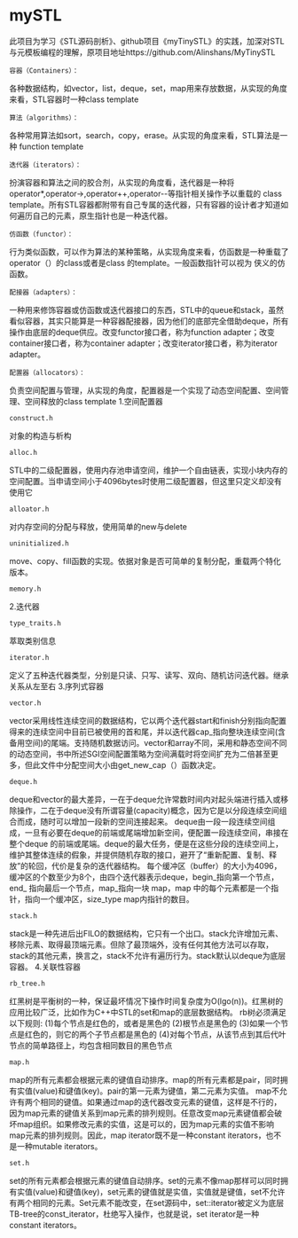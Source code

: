 # mySTL
此项目为学习《STL源码剖析》、github项目《myTinySTL》的实践，加深对STL与元模板编程的理解，原项目地址https://github.com/Alinshans/MyTinySTL
```
容器（Containers）：
```
各种数据结构，如vector，list，deque，set，map用来存放数据，从实现的角度来看，STL容器时一种class template
```
算法（algorithms）：
```
各种常用算法如sort，search，copy，erase。从实现的角度来看，STL算法是一种 function template
```
迭代器（iterators）：
```
扮演容器和算法之间的胶合剂，从实现的角度看，迭代器是一种将operator*,operator->,operator++,operator--等指针相关操作予以重载的 class template。所有STL容器都附带有自己专属的迭代器，只有容器的设计者才知道如何遍历自己的元素，原生指针也是一种迭代器。
```
仿函数（functor）：
```
行为类似函数，可以作为算法的某种策略，从实现角度来看，仿函数是一种重载了operator（）的class或者是class 的template。一般函数指针可以视为
侠义的仿函数。
```
配接器（adapters）：
```
一种用来修饰容器或仿函数或迭代器接口的东西，STL中的queue和stack，虽然看似容器，其实只能算是一种容器配接器，因为他们的底部完全借助deque，所有操作由底层的deque供应。改变functor接口者，称为function adapter；改变container接口者，称为container adapter；改变iterator接口者，称为iterator adapter。
```
配置器（allocators）：
```
负责空间配置与管理，从实现的角度，配置器是一个实现了动态空间配置、空间管理、空间释放的class template
1.空间配置器
```
construct.h
```
对象的构造与析构
```
alloc.h
```
STL中的二级配置器，使用内存池申请空间，维护一个自由链表，实现小块内存的空间配置。当申请空间小于4096bytes时使用二级配置器，但这里只定义却没有使用它
```
alloator.h
```
对内存空间的分配与释放，使用简单的new与delete
```
uninitialized.h 
```
move、copy、fill函数的实现。依据对象是否可简单的复制分配，重载两个特化版本。
```
memory.h
```
2.迭代器
```
type_traits.h
```
萃取类别信息
```
iterator.h
```
定义了五种迭代器类型，分别是只读、只写、读写、双向、随机访问迭代器。继承关系从左至右
3.序列式容器
```
vector.h
```
vector采用线性连续空间的数据结构，它以两个迭代器start和finish分别指向配置得来的连续空间中目前已被使用的首和尾，并以迭代器cap_指向整块连续空间(含备用空间)的尾端。支持随机数据访问。vector和array不同，采用和静态空间不同的动态空间，书中所述SGI空间配置策略为空间满载时将空间扩充为二倍甚至更多，但此文件中分配空间大小由get_new_cap（）函数决定。
```
deque.h
```
deque和vector的最大差异，一在于deque允许常数时间内对起头端进行插入或移除操作，二在于deque没有所谓容量(capacity)概念，因为它是以分段连续空间组合而成，随时可以增加一段新的空间连接起来。 deque由一段一段连续空间组成，一旦有必要在deque的前端或尾端增加新空间，便配置一段连续空间，串接在整个deque 的前端或尾端。deque的最大任务，便是在这些分段的连续空间上，维护其整体连续的假象，并提供随机存取的接口，避开了“重新配置、复制、释放”的轮回，代价是复杂的迭代器结构。 每个缓冲区（buffer）的大小为4096，缓冲区的个数至少为8个，由四个迭代器表示deque，begin_指向第一个节点，end_ 指向最后一个节点，map_指向一块 map，map 中的每个元素都是一个指针，指向一个缓冲区，size_type map内指针的数目。
```
stack.h
```
stack是一种先进后出FILO的数据结构，它只有一个出口。stack允许增加元素、移除元素、取得最顶端元素。但除了最顶端外，没有任何其他方法可以存取，stack的其他元素，换言之，stack不允许有遍历行为。stack默认以deque为底层容器。
4.关联性容器
```
rb_tree.h
```
红黑树是平衡树的一种，保证最坏情况下操作时间复杂度为O(lgo(n))。红黑树的应用比较广泛，比如作为C++中STL的set和map的底层数据结构。 rb树必须满足以下规则: (1)每个节点是红色的，或者是黑色的 (2)根节点是黑色的 (3)如果一个节点是红色的，则它的两个子节点都是黑色的 (4)对每个节点，从该节点到其后代叶节点的简单路径上，均包含相同数目的黑色节点
```
map.h
```
map的所有元素都会根据元素的键值自动排序。map的所有元素都是pair，同时拥有实值(value)和键值(key)。pair的第一元素为键值，第二元素为实值。 map不允许有两个相同的键值。如果通过map的迭代器改变元素的键值，这样是不行的，因为map元素的键值关系到map元素的排列规则。任意改变map元素键值都会破坏map组织。如果修改元素的实值，这是可以的，因为map元素的实值不影响map元素的排列规则。因此，map iterator既不是一种constant iterators，也不是一种mutable iterators。 
```
set.h
```
set的所有元素都会根据元素的键值自动排序。set的元素不像map那样可以同时拥有实值(value)和键值(key)，set元素的键值就是实值，实值就是键值，set不允许有两个相同的元素。Set元素不能改变，在set源码中，set::iterator被定义为底层TB-tree的const_iterator，杜绝写入操作，也就是说，set iterator是一种constant iterators。
